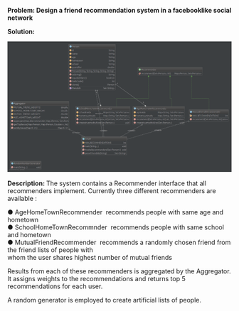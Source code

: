 <b>Problem: Design a friend recommendation system in a facebook­like social network </b>
 
<b>Solution: </b>

<img src="diagram.png"> 

<b> Description:  </b>
The system contains a Recommender interface that all recommenders implement. Currently three different 
recommenders are available : 

● AgeHomeTownRecommender ­ recommends people with same age and hometown <br>
● SchoolHomeTownRecommnder ­ recommends people with same school and hometown <br>
● MutualFriendRecommender ­ recommends a randomly chosen friend from the friend lists of people with <br>
whom the user shares highest number of mutual friends 
 
Results from each of these recommenders is aggregated by the Aggregator. It assigns weights to the 
recommendations and returns top 5 recommendations for each user. 
 
A random generator is employed to create artificial lists of people. 